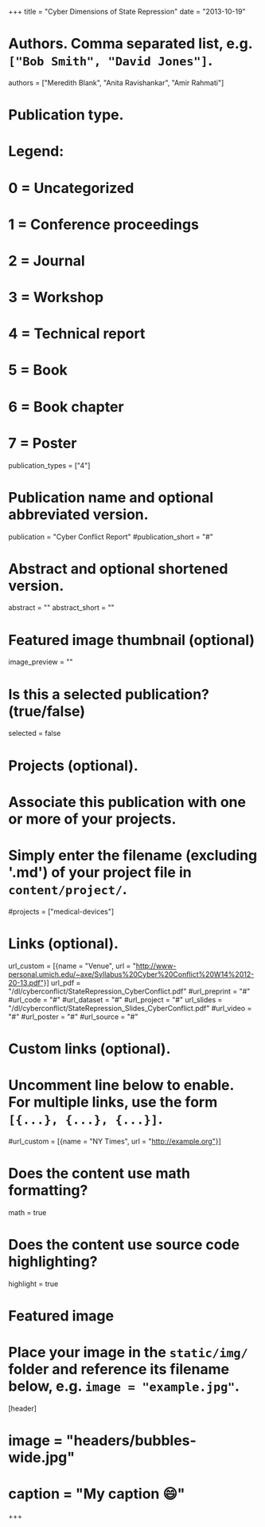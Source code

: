 +++
title = "Cyber Dimensions of State Repression"
date = "2013-10-19"

# Authors. Comma separated list, e.g. `["Bob Smith", "David Jones"]`.
authors = ["Meredith Blank", "Anita Ravishankar", "Amir Rahmati"]

# Publication type.
# Legend:
# 0 = Uncategorized
# 1 = Conference proceedings
# 2 = Journal
# 3 = Workshop
# 4 = Technical report
# 5 = Book
# 6 = Book chapter
# 7 = Poster
publication_types = ["4"]

# Publication name and optional abbreviated version.
publication = "Cyber Conflict Report"
#publication_short = "#"

# Abstract and optional shortened version.
abstract = ""
abstract_short = ""

# Featured image thumbnail (optional)
image_preview = ""

# Is this a selected publication? (true/false)
selected = false

# Projects (optional).
#   Associate this publication with one or more of your projects.
#   Simply enter the filename (excluding '.md') of your project file in `content/project/`.
#projects = ["medical-devices"]

# Links (optional).
url_custom = [{name = "Venue", url = "http://www-personal.umich.edu/~axe/Syllabus%20Cyber%20Conflict%20W14%2012-20-13.pdf"}]
url_pdf = "/dl/cyberconflict/StateRepression_CyberConflict.pdf"
#url_preprint = "#"
#url_code = "#"
#url_dataset = "#"
#url_project = "#"
url_slides = "/dl/cyberconflict/StateRepression_Slides_CyberConflict.pdf"
#url_video = "#"
#url_poster = "#"
#url_source = "#"

# Custom links (optional).
#   Uncomment line below to enable. For multiple links, use the form `[{...}, {...}, {...}]`.
#url_custom = [{name = "NY Times", url = "http://example.org"}]

# Does the content use math formatting?
math = true

# Does the content use source code highlighting?
highlight = true

# Featured image
# Place your image in the `static/img/` folder and reference its filename below, e.g. `image = "example.jpg"`.
[header]
# image = "headers/bubbles-wide.jpg"
# caption = "My caption :smile:"

+++
